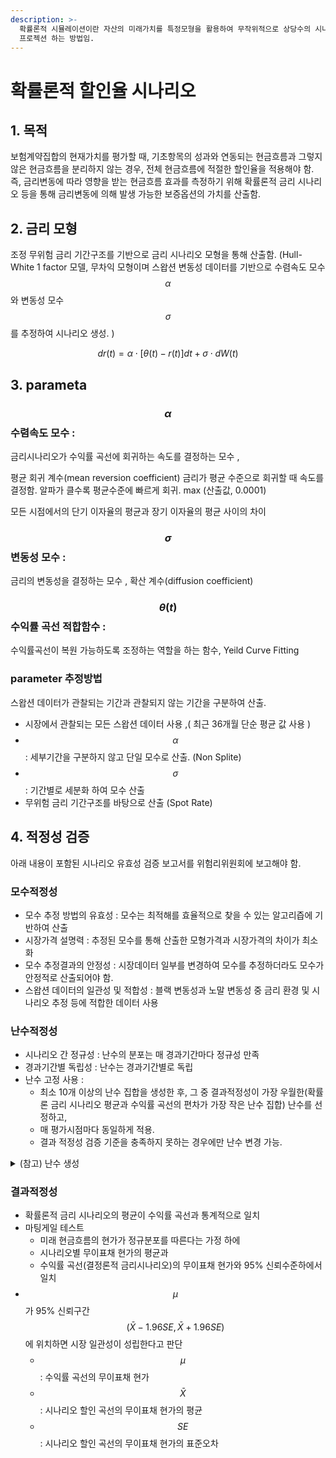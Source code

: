 ```yaml
---
description: >-
  확률론적 시뮬레이션이란 자산의 미래가치를 특정모형을 활용하여 무작위적으로 상당수의 시나리오를 발생시킨 후, 각 시나리오 하에서 미래가치를
  프로젝션 하는 방법임.
---
```


# 확률론적 할인율 시나리오

## 1. 목적&#x20;

보험계약집합의 현재가치를 평가할 때, 기초항목의 성과와 연동되는 현금흐름과 그렇지 않은 현금흐름을 분리하지 않는 경우, 전체 현금흐름에 적절한 할인율을 적용해야 함. 즉, 금리변동에 따라 영향을 받는 현금흐름 효과를 측정하기 위해 확률론적 금리 시나리오 등을 통해 금리변동에 의해 발생 가능한 보증옵션의 가치를 산출함.&#x20;



## 2. 금리 모형&#x20;

조정 무위험 금리 기간구조를 기반으로 금리 시나리오 모형을 통해 산출함. (Hull-White 1 factor 모델, 무차익 모형이며 스왑션 변동성 데이터를 기반으로 수렴속도 모수$$\alpha$$ 와 변동성 모수$$\sigma$$를 추정하여 시나리오 생성. )

$$dr(t) = \alpha \cdot [ \theta(t) - r(t)]dt + \sigma \cdot dW(t)$$ &#x20;



## 3. parameta&#x20;

### $$\alpha$$ 수렴속도 모수 :&#x20;

금리시나리오가 수익률 곡선에 회귀하는 속도를 결정하는 모수 ,&#x20;

평균 회귀 계수(mean reversion coefficient) 금리가 평균 수준으로 회귀할 때 속도를 결정함. 알파가 클수록 평균수준에 빠르게 회귀. max (산출값, 0.0001)

모든 시점에서의 단기 이자율의 평균과 장기 이자율의 평균 사이의 차이&#x20;

### $$\sigma$$ 변동성 모수 :&#x20;

금리의 변동성을 결정하는 모수 , 확산 계수(diffusion coefficient)

### $$\theta(t)$$ 수익률 곡선 적합함수  :&#x20;

수익률곡선이 복원 가능하도록 조정하는 역할을 하는 함수, Yeild Curve Fitting&#x20;



### parameter 추정방법&#x20;

스왑션 데이터가 관찰되는 기간과 관찰되지 않는 기간을 구분하여 산출.&#x20;

* 시장에서 관찰되는 모든 스왑션 데이터 사용 ,( 최근 36개월 단순 평균 값 사용 )
* $$\alpha$$ : 세부기간을 구분하지 않고 단일 모수로 산출. (Non Splite)
* $$\sigma$$ : 기간별로 세분화 하여 모수 산출&#x20;
* 무위험 금리 기간구조를 바탕으로 산출 (Spot Rate)



## 4. 적정성 검증&#x20;

아래 내용이 포함된 시나리오 유효성 검증 보고서를 위험리위원회에 보고해야 함.&#x20;

### 모수적정성

* 모수 추정 방법의 유효성 : 모수는 최적해를 효율적으로 찾을 수 있는 알고리즙에 기반하여 산출&#x20;
* 시장가격 설명력 : 추정된 모수를 통해 산출한 모형가격과 시장가격의 차이가 최소화&#x20;
* 모수 추정결과의 안정성 : 시장데이터 일부를 변경하여 모수를 추정하더라도 모수가 안정적로 산출되어야 함.&#x20;
* 스왑션 데이터의 일관성 및 적합성 : 블랙 변동성과 노말 변동성 중 금리 환경 및 시나리오 추정 등에 적합한 데이터 사용

### 난수적정성

* 시나리오 간 정규성 : 난수의 분포는 매 경과기간마다 정규성 만족 &#x20;
* 경과기간별 독립성 :  난수는 경과기간별로 독립 &#x20;
* 난수 고정 사용 :&#x20;
  * 최소 10개 이상의 난수 집합을 생성한 후, 그 중 결과적정성이 가장 우월한(확률론 금리 시나리오 평균과 수익률 곡선의 편차가 가장 작은 난수 집합) 난수를 선정하고,&#x20;
  * 매 평가시점마다 동일하게 적용.&#x20;
  * 결과 적정성 검증 기준을 충족하지 못하는 경우에만 난수 변경 가능.&#x20;



<details>

<summary>(참고) 난수 생성 </summary>



</details>

### 결과적정성&#x20;

* 확률론적 금리 시나리오의 평균이 수익률 곡선과 통계적으로 일치&#x20;
* 마팅게일 테스트&#x20;
  * 미래 현금흐름의 현가가 정규분포를 따른다는 가정 하에&#x20;
  * 시나리오별 무이표채 현가의 평균과&#x20;
  * 수익률 곡선(결정론적 금리시나리오)의 무이표채 현가와 95% 신뢰수준하에서 일치&#x20;
* $$\mu$$ 가 95% 신뢰구간 $$(\bar X-1.96SE, \bar X +1.96SE)$$에 위치하면 시장 일관성이 성립한다고 판단&#x20;
  * $$\mu$$ : 수익률 곡선의 무이표채 현가
  * $$\bar X$$: 시나리오 할인 곡선의 무이표채 현가의 평균
  * $$SE$$ : 시나리오 할인 곡선의 무이표채 현가의 표준오차&#x20;
